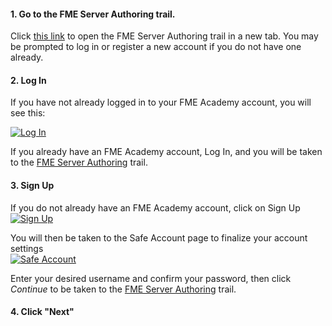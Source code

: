 <head><base target="_blank"> </head>

#### 1. Go to the **FME Server Authoring** trail.

Click [this link](https://safe.my.trailhead.com/content/safe/trails/fme-server-authoring) to open the FME Server Authoring trail in a new tab. You may be prompted to log in or register a new account if you do not have one already.

  


#### 2. Log In

If you have not already logged in to your FME Academy account, you will see this:

[![Log In](https://s3-eu-west-1.amazonaws.com/strigo-exercise-files/uploads%2F1627076191145-1627076191145.png)](https://github.com/safesoftware/strigo-lab-exercises/blob/integrate-data-with-the-fme-platform/log-in-to-academy/log-in.png)

If you already have an FME Academy account, Log In, and you will be taken to the [FME Server Authoring](https://safe.my.trailhead.com/content/safe/trails/fme-server-authoring) trail.

#### 

#### 

#### 3. Sign Up

If you do not already have an FME Academy account, click on Sign Up  
[![Sign Up](https://s3-eu-west-1.amazonaws.com/strigo-exercise-files/uploads%2F1627076191028-1627076191028.png)](https://github.com/safesoftware/strigo-lab-exercises/blob/integrate-data-with-the-fme-platform/log-in-to-academy/sign-up.png)

You will then be taken to the Safe Account page to finalize your account settings  
[![Safe Account](https://s3-eu-west-1.amazonaws.com/strigo-exercise-files/uploads%2F1627076191104-1627076191104.png)](https://github.com/safesoftware/strigo-lab-exercises/blob/integrate-data-with-the-fme-platform/log-in-to-academy/safe-account.png)

Enter your desired username and confirm your password, then click *Continue* to be taken to the [FME Server Authoring](https://safe.my.trailhead.com/content/safe/trails/fme-server-authoring) trail.

#### 

#### 

#### 4. Click "Next"

  



